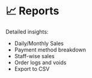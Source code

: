 # 📈 Reports

Detailed insights:

- Daily/Monthly Sales
- Payment method breakdown
- Staff-wise sales
- Order logs and voids
- Export to CSV
